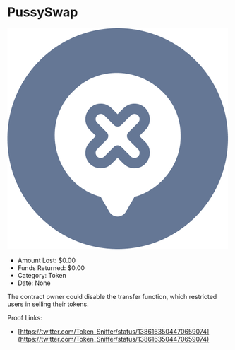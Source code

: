 # PussySwap
![PussySwap](/rektimages/PussySwap.png)
- Amount Lost: $0.00
- Funds Returned: $0.00
- Category: Token
- Date: None

 The contract owner could disable the transfer function, which restricted users in selling their tokens.


Proof Links:
- [https://twitter.com/Token_Sniffer/status/1386163504470659074](https://twitter.com/Token_Sniffer/status/1386163504470659074)


